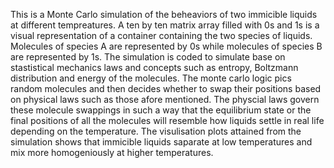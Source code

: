 This is a Monte Carlo simulation of the beheaviors of two immicible liquids at different tempreatures. A ten by ten matrix array filled with 0s and 1s is a visual representation of a container containing the two species of liquids. Molecules of species A are represented by 0s while molecules of species B are represented by 1s. The simulation is coded to simulate base on stastistical mechanics laws and concepts such as entropy, Boltzmann distribution and energy of the molecules. The monte carlo logic pics random molecules and then decides whether to swap their positions based on physical laws such as those afore mentioned. The physcial laws govern these molecule swappings in such a way that the equilibrium state or the final positions of all the molecules will resemble how liquids settle in real life depending on the temperature. The visulisation plots attained from the simulation shows that immicible liquids saparate at low temperatures and mix more homogeniously at higher temperatures. 
